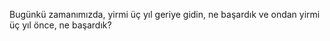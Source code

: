 Bugünkü zamanımızda, yirmi üç yıl geriye gidin, ne başardık ve ondan yirmi üç yıl önce, ne başardık?